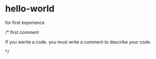 # hello-world
for first experience

/* first comment

  If you werite a code.
  you must write a comment to describe your code.
  
*/



